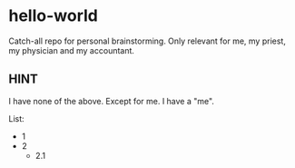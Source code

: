 # hello-world
Catch-all repo for personal brainstorming. Only relevant for me, my priest, my physician and my accountant.

## HINT
I have none of the above. Except for me. I have a "me".

List:
* 1
* 2
  * 2.1

```{r}

```
